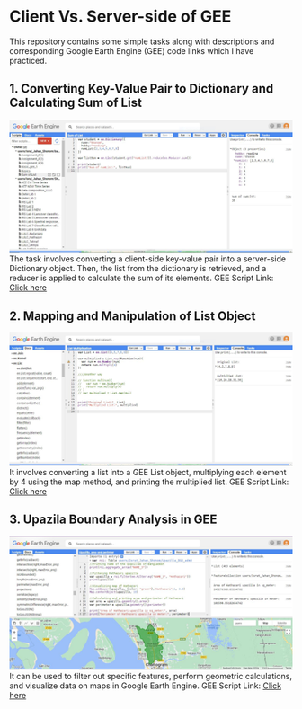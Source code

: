 # Client Vs. Server-side of GEE
This repository contains some simple tasks along with descriptions and corresponding Google Earth Engine (GEE) code links which I have practiced.
## 1. Converting Key-Value Pair to Dictionary and Calculating Sum of List
![Model](https://github.com/Israt-Jahan-Shonom/Google_Earth_Engine/blob/main/Client%20Vs.%20Server/sumList_GEE.JPG)
The task involves converting a client-side key-value pair into a server-side Dictionary object. Then, the list from the dictionary is retrieved, and a reducer is applied to calculate the sum of its elements.
GEE Script Link: [Click here](https://code.earthengine.google.com/5e35f9e46fdaa766aee9ca975f90a61d)

## 2. Mapping and Manipulation of List Object
![Model](https://github.com/Israt-Jahan-Shonom/Google_Earth_Engine/blob/main/Client%20Vs.%20Server/ListMultiplication_GEE.JPG)
It involves converting a list into a GEE List object, multiplying each element by 4 using the map method, and printing the multiplied list.
GEE Script Link: [Click here](https://code.earthengine.google.com/84a0c8b9cfe759c090a4f0f1f96568c2)

## 3. Upazila Boundary Analysis in GEE
![Model](https://github.com/Israt-Jahan-Shonom/Google_Earth_Engine/blob/main/Client%20Vs.%20Server/Area%20%26%20perimeter_GEE.JPG)
It can be used to filter out specific features, perform geometric calculations, and visualize data on maps in Google Earth Engine.
GEE Script Link: [Click here](https://code.earthengine.google.com/4db6a97940ca705acf8acc5d21b1a271)
